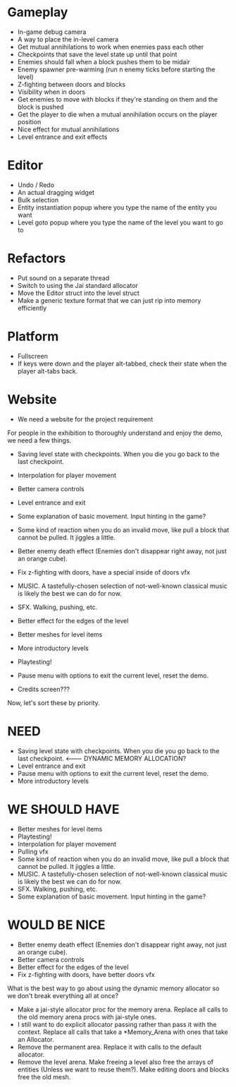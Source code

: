 # Gameplay
- In-game debug camera
- A way to place the in-level camera
- Get mutual annihilations to work when enemies pass each other
- Checkpoints that save the level state up until that point
- Enemies should fall when a block pushes them to be midair
- Enemy spawner pre-warming (run n enemy ticks before starting the level)
- Z-fighting between doors and blocks
- Visibility when in doors
- Get enemies to move with blocks if they're standing on them and the block is pushed
- Get the player to die when a mutual annihilation occurs on the player position
- Nice effect for mutual annihilations
- Level entrance and exit effects


# Editor
- Undo / Redo
- An actual dragging widget
- Bulk selection
- Entity instantiation popup where you type the name of the entity you want
- Level goto popup where you type the name of the level you want to go to


# Refactors
- Put sound on a separate thread
- Switch to using the Jai standard allocator
- Move the Editor struct into the level struct
- Make a generic texture format that we can just rip into memory efficiently


# Platform
- Fullscreen
- If keys were down and the player alt-tabbed, check their state when the player
alt-tabs back.


# Website
- We need a website for the project requirement




For people in the exhibition to thoroughly understand and enjoy the demo, we need a few things.

- Saving level state with checkpoints. When you die you go back to the last checkpoint.
- Interpolation for player movement
- Better camera controls
- Level entrance and exit
- Some explanation of basic movement. Input hinting in the game?
- Some kind of reaction when you do an invalid move, like pull a block that cannot be pulled. It jiggles a little.
- Better enemy death effect (Enemies don't disappear right away, not just an orange cube).
- Fix z-fighting with doors, have a special inside of doors vfx
- MUSIC. A tastefully-chosen selection of not-well-known classical music is likely the best we can do for now.
- SFX. Walking, pushing, etc.
- Better effect for the edges of the level
- Better meshes for level items

- More introductory levels
- Playtesting!

- Pause menu with options to exit the current level, reset the demo.
- Credits screen???


Now, let's sort these by priority.

# NEED
- Saving level state with checkpoints. When you die you go back to the last checkpoint. <--- DYNAMIC MEMORY ALLOCATION?
- Level entrance and exit
- Pause menu with options to exit the current level, reset the demo.
- More introductory levels

# WE SHOULD HAVE
- Better meshes for level items
- Playtesting!
- Interpolation for player movement
- Pulling vfx
- Some kind of reaction when you do an invalid move, like pull a block that cannot be pulled. It jiggles a little.
- MUSIC. A tastefully-chosen selection of not-well-known classical music is likely the best we can do for now.
- SFX. Walking, pushing, etc.
- Some explanation of basic movement. Input hinting in the game?

# WOULD BE NICE
- Better enemy death effect (Enemies don't disappear right away, not just an orange cube).
- Better camera controls
- Better effect for the edges of the level
- Fix z-fighting with doors, have better doors vfx





What is the best way to go about using the dynamic memory allocator so we don't break everything all at once?

- Make a jai-style allocator proc for the memory arena. Replace all calls to the old memory arena procs with jai-style ones.
- I still want to do explicit allocator passing rather than pass it with the context. Replace all calls that take a \*Memory\_Arena with ones that take an Allocator.
- Remove the permanent area. Replace it with calls to the default allocator.
- Remove the level arena. Make freeing a level also free the arrays of entities (Unless we want to reuse them?). Make editing doors and blocks free the old mesh.
